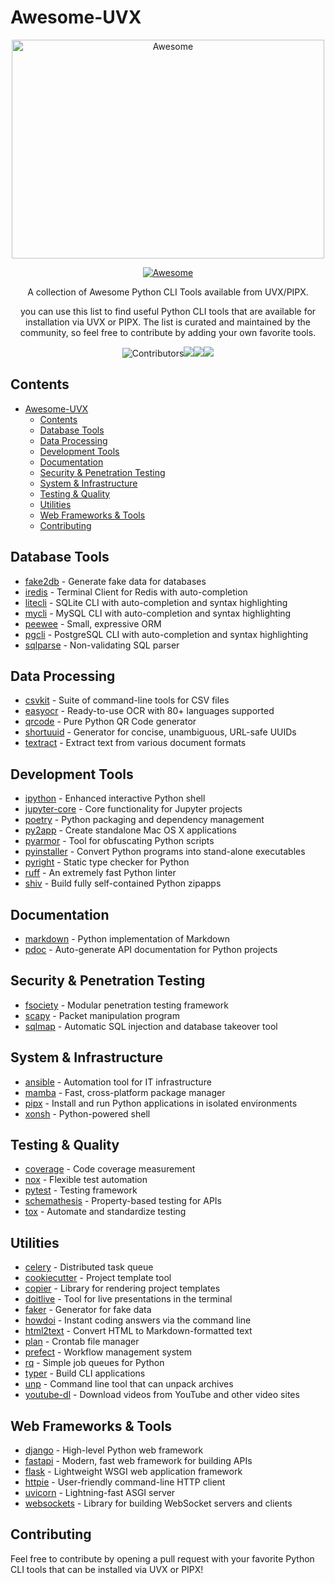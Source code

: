 # Awesome-UVX

<div align="center">
	<img width="500" height="350" src="https://github.com/sindresorhus/awesome/raw/main/media/logo.svg" alt="Awesome">

[![Awesome](https://awesome.re/badge.svg)](https://awesome.re)

A collection of Awesome Python CLI Tools available from UVX/PIPX.

you can use this list to find useful Python CLI tools that are available for installation via UVX or
PIPX. The list is curated and maintained by the community, so feel free to contribute by adding your
own favorite tools.

![Contributors](https://img.shields.io/github/contributors/carlosferreyra/awesome-uvx)![](https://img.shields.io/github/license/carlosferreyra/awesome-uvx)![](https://badges.pufler.dev/visits/carlosferreyra/awesome-uvx)![](https://img.shields.io/github/stars/carlosferreyra/awesome-uvx)

</div>

## Contents

- [Awesome-UVX](#awesome-uvx)
  - [Contents](#contents)
  - [Database Tools](#database-tools)
  - [Data Processing](#data-processing)
  - [Development Tools](#development-tools)
  - [Documentation](#documentation)
  - [Security \& Penetration Testing](#security--penetration-testing)
  - [System \& Infrastructure](#system--infrastructure)
  - [Testing \& Quality](#testing--quality)
  - [Utilities](#utilities)
  - [Web Frameworks \& Tools](#web-frameworks--tools)
  - [Contributing](#contributing)

## Database Tools

- [fake2db](https://github.com/emirozer/fake2db) - Generate fake data for databases
- [iredis](https://github.com/laixintao/iredis) - Terminal Client for Redis with auto-completion
- [litecli](https://litecli.com/) - SQLite CLI with auto-completion and syntax highlighting
- [mycli](https://www.mycli.net/) - MySQL CLI with auto-completion and syntax highlighting
- [peewee](http://docs.peewee-orm.com/) - Small, expressive ORM
- [pgcli](https://www.pgcli.com/) - PostgreSQL CLI with auto-completion and syntax highlighting
- [sqlparse](https://github.com/andialbrecht/sqlparse) - Non-validating SQL parser

## Data Processing

- [csvkit](https://csvkit.readthedocs.io/) - Suite of command-line tools for CSV files
- [easyocr](https://www.jaided.ai/easyocr/) - Ready-to-use OCR with 80+ languages supported
- [qrcode](https://github.com/lincolnloop/python-qrcode) - Pure Python QR Code generator
- [shortuuid](https://github.com/skorokithakis/shortuuid) - Generator for concise, unambiguous,
  URL-safe UUIDs
- [textract](https://textract.readthedocs.io/) - Extract text from various document formats

## Development Tools

- [ipython](https://ipython.org/) - Enhanced interactive Python shell
- [jupyter-core](https://jupyter.org/) - Core functionality for Jupyter projects
- [poetry](https://python-poetry.org/) - Python packaging and dependency management
- [py2app](https://py2app.readthedocs.io/) - Create standalone Mac OS X applications
- [pyarmor](https://pyarmor.dashingsoft.com/) - Tool for obfuscating Python scripts
- [pyinstaller](https://www.pyinstaller.org/) - Convert Python programs into stand-alone executables
- [pyright](https://github.com/microsoft/pyright) - Static type checker for Python
- [ruff](https://github.com/astral-sh/ruff) - An extremely fast Python linter
- [shiv](https://github.com/linkedin/shiv) - Build fully self-contained Python zipapps

## Documentation

- [markdown](https://python-markdown.github.io/) - Python implementation of Markdown
- [pdoc](https://pdoc.dev/) - Auto-generate API documentation for Python projects

## Security & Penetration Testing

- [fsociety](https://github.com/fsociety-team/fsociety) - Modular penetration testing framework
- [scapy](https://scapy.net/) - Packet manipulation program
- [sqlmap](https://sqlmap.org/) - Automatic SQL injection and database takeover tool

## System & Infrastructure

- [ansible](https://www.ansible.com/) - Automation tool for IT infrastructure
- [mamba](https://github.com/mamba-org/mamba) - Fast, cross-platform package manager
- [pipx](https://pypa.github.io/pipx/) - Install and run Python applications in isolated
  environments
- [xonsh](https://xon.sh/) - Python-powered shell

## Testing & Quality

- [coverage](https://coverage.readthedocs.io/) - Code coverage measurement
- [nox](https://nox.thea.codes/) - Flexible test automation
- [pytest](https://docs.pytest.org/) - Testing framework
- [schemathesis](https://schemathesis.readthedocs.io/) - Property-based testing for APIs
- [tox](https://tox.wiki/) - Automate and standardize testing

## Utilities

- [celery](https://docs.celeryq.dev/) - Distributed task queue
- [cookiecutter](https://cookiecutter.readthedocs.io/) - Project template tool
- [copier](https://copier.readthedocs.io/) - Library for rendering project templates
- [doitlive](https://doitlive.readthedocs.io/) - Tool for live presentations in the terminal
- [faker](https://faker.readthedocs.io/) - Generator for fake data
- [howdoi](https://github.com/gleitz/howdoi) - Instant coding answers via the command line
- [html2text](https://github.com/Alir3z4/html2text/) - Convert HTML to Markdown-formatted text
- [plan](https://github.com/fengsp/plan) - Crontab file manager
- [prefect](https://www.prefect.io/) - Workflow management system
- [rq](https://python-rq.org/) - Simple job queues for Python
- [typer](https://typer.tiangolo.com/) - Build CLI applications
- [unp](https://github.com/mitsuhiko/unp) - Command line tool that can unpack archives
- [youtube-dl](https://youtube-dl.org/) - Download videos from YouTube and other video sites

## Web Frameworks & Tools

- [django](https://www.djangoproject.com/) - High-level Python web framework
- [fastapi](https://fastapi.tiangolo.com/) - Modern, fast web framework for building APIs
- [flask](https://flask.palletsprojects.com/) - Lightweight WSGI web application framework
- [httpie](https://httpie.io/) - User-friendly command-line HTTP client
- [uvicorn](https://www.uvicorn.org/) - Lightning-fast ASGI server
- [websockets](https://github.com/aaugustin/websockets) - Library for building WebSocket servers and
  clients

## Contributing

Feel free to contribute by opening a pull request with your favorite Python CLI tools that can be
installed via UVX or PIPX!
